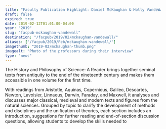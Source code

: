 ```yaml
---
title: "Faculty Publication Highlight: Daniel McKaughan & Holly VandeWall"
draft: false
expired: true
date: 2019-02-12T01:01:00-04:00
year: "2019"
slug: "facpub-mckaughan-vandewall"
destination: "/facpub/2019/02/mckaughan-vandewall/"
aliases: ["/facpub/2019/Feb/mckaughan-vandewall/"]
imagethumb: "2019-02/mckaughan-thumb.png"
imagealt: "Photo of the professors during their interview"
type: "news"
---
```


The History and Philosophy of Science: A Reader brings together seminal texts from antiquity to the end of the nineteenth century and makes them accessible in one volume for the first time.

With readings from Aristotle, Aquinas, Copernicus, Galileo, Descartes, Newton, Lavoisier, Linnaeus, Darwin, Faraday, and Maxwell, it analyses and discusses major classical, medieval and modern texts and figures from the natural sciences. Grouped by topic to clarify the development of methods and disciplines and the unification of theories, each section includes an introduction, suggestions for further reading and end-of-section discussion questions, allowing students to develop the skills needed to
